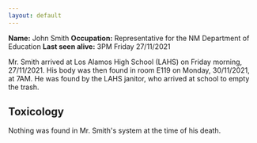 ```yaml
---
layout: default
---
```


**Name:** John Smith
**Occupation:** Representative for the NM Department of Education
**Last seen alive:** 3PM Friday 27/11/2021

Mr. Smith arrived at Los Alamos High School (LAHS) on Friday morning, 27/11/2021. His body was then found in room E119 on Monday, 30/11/2021, at 7AM. He was found by the LAHS janitor, who arrived at school to empty the trash. 

## Toxicology
Nothing was found in Mr. Smith's system at the time of his death.